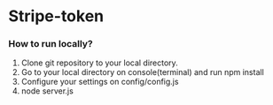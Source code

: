 # Stripe-token

### How to run locally?

1. Clone git repository to your local directory.
2. Go to your local directory on console(terminal) and run npm install
3. Configure your settings on config/config.js
4. node server.js
